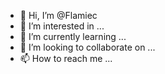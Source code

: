 - 👋 Hi, I’m @Flamiec
- 👀 I’m interested in ...
- 🌱 I’m currently learning ...
- 💞️ I’m looking to collaborate on ...
- 📫 How to reach me ...

<!---
Flamiec/Flamiec is a ✨ special ✨ repository because its `README.md` (this file) appears on your GitHub profile.
You can click the Preview link to take a look at your changes.
--->
